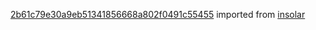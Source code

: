 [2b61c79e30a9eb51341856668a802f0491c55455](https://github.com/insolar/insolar/commit/2b61c79e30a9eb51341856668a802f0491c55455) imported from [insolar](https://github.com/insolar/insolar)
